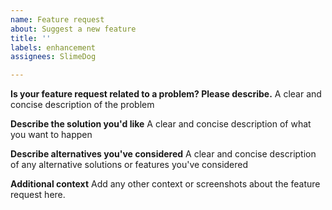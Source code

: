 ```yaml
---
name: Feature request
about: Suggest a new feature
title: ''
labels: enhancement
assignees: SlimeDog

---
```


**Is your feature request related to a problem? Please describe.**
A clear and concise description of the problem

**Describe the solution you'd like**
A clear and concise description of what you want to happen

**Describe alternatives you've considered**
A clear and concise description of any alternative solutions or features you've considered

**Additional context**
Add any other context or screenshots about the feature request here.
